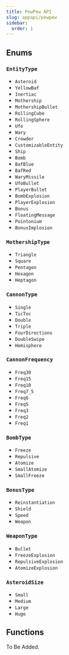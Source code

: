 ```yaml
---
title: PewPew API
slug: appapi/pewpew
sidebar:
  order: 1
---
```


<!-- This is an auto-generated file. To modify it, change utils/generate_api.py in Hybroid's repository. -->

## Enums

### `EntityType`

- `Asteroid`
- `YellowBaf`
- `Inertiac`
- `Mothership`
- `MothershipBullet`
- `RollingCube`
- `RollingSphere`
- `Ufo`
- `Wary`
- `Crowder`
- `CustomizableEntity`
- `Ship`
- `Bomb`
- `BafBlue`
- `BafRed`
- `WaryMissile`
- `UfoBullet`
- `PlayerBullet`
- `BombExplosion`
- `PlayerExplosion`
- `Bonus`
- `FloatingMessage`
- `Pointonium`
- `BonusImplosion`

### `MothershipType`

- `Triangle`
- `Square`
- `Pentagon`
- `Hexagon`
- `Heptagon`

### `CannonType`

- `Single`
- `TicToc`
- `Double`
- `Triple`
- `FourDirections`
- `DoubleSwipe`
- `Hemisphere`

### `CannonFrequency`

- `Freq30`
- `Freq15`
- `Freq10`
- `Freq7_5`
- `Freq6`
- `Freq5`
- `Freq3`
- `Freq2`
- `Freq1`

### `BombType`

- `Freeze`
- `Repulsive`
- `Atomize`
- `SmallAtomize`
- `SmallFreeze`

### `BonusType`

- `Reinstantiation`
- `Shield`
- `Speed`
- `Weapon`

### `WeaponType`

- `Bullet`
- `FreezeExplosion`
- `RepulsiveExplosion`
- `AtomizeExplosion`

### `AsteroidSize`

- `Small`
- `Medium`
- `Large`
- `Huge`

## Functions

To Be Added.
